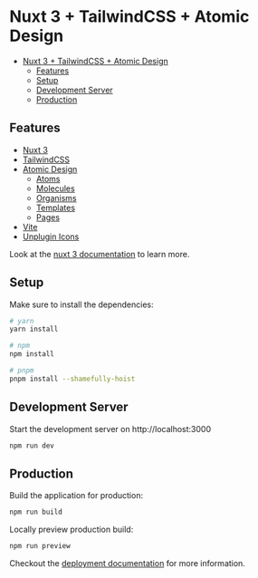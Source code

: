 # Nuxt 3 + TailwindCSS + Atomic Design

- [Nuxt 3 + TailwindCSS + Atomic Design](#nuxt-3--tailwindcss--atomic-design)
  - [Features](#features)
  - [Setup](#setup)
  - [Development Server](#development-server)
  - [Production](#production)

## Features

- [Nuxt 3](https://v3.nuxtjs.org/)
- [TailwindCSS](https://tailwindcss.com/)
- [Atomic Design](https://bradfrost.com/blog/post/atomic-web-design/)
  - [Atoms](./components/atoms)
  - [Molecules](./components/molecules)
  - [Organisms](./components/organisms)
  - [Templates](./components/templates)
  - [Pages](./pages)
- [Vite](https://vitejs.dev/)
- [Unplugin Icons](https://github.com/antfu/unplugin-icons)

Look at the [nuxt 3 documentation](https://v3.nuxtjs.org) to learn more.

## Setup

Make sure to install the dependencies:

```bash
# yarn
yarn install

# npm
npm install

# pnpm
pnpm install --shamefully-hoist
```

## Development Server

Start the development server on http://localhost:3000

```bash
npm run dev
```

## Production

Build the application for production:

```bash
npm run build
```

Locally preview production build:

```bash
npm run preview
```

Checkout the [deployment documentation](https://v3.nuxtjs.org/guide/deploy/presets) for more information.
